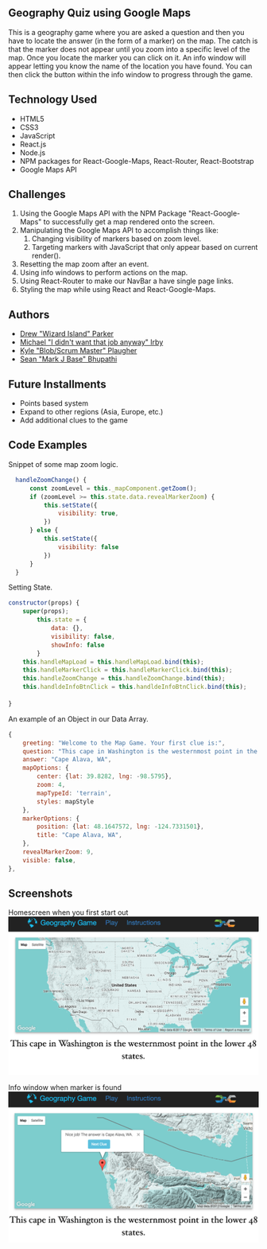 ## Geography Quiz using Google Maps
This is a geography game where you are asked a question and then you have to locate the answer (in the form of a marker) on the map. The catch is that the marker does not appear until you zoom into a specific level of the map. Once you locate the marker you can click on it. An info window will appear letting you know the name of the location you have found. You can then click the button within the info window to progress through the game.

## Technology Used
- HTML5
- CSS3
- JavaScript
- React.js
- Node.js
- NPM packages for React-Google-Maps, React-Router, React-Bootstrap
- Google Maps API

## Challenges
1. Using the Google Maps API with the NPM Package "React-Google-Maps" to successfully get a map rendered onto the screen.
2. Manipulating the Google Maps API to accomplish things like:
	1. Changing visibility of markers based on zoom level.
	2. Targeting markers with JavaScript that only appear based on current render().
  3. Resetting the map zoom after an event.
  4. Using info windows to perform actions on the map.
3. Using React-Router to make our NavBar a have single page links.
4. Styling the map while using React and React-Google-Maps.

## Authors
* [Drew "Wizard Island" Parker](https://github.com/drewcoparker)
* [Michael "I didn't want that job anyway" Irby](https://github.com/optipwr)
* [Kyle "Blob/Scrum Master" Plaugher](https://github.com/Kaplaugher)
* [Sean "Mark J Base" Bhupathi](https://github.com/seanbhup)

## Future Installments
- Points based system
- Expand to other regions (Asia, Europe, etc.)
- Add additional clues to the game

## Code Examples
Snippet of some map zoom logic.

```javascript
  handleZoomChange() {
      const zoomLevel = this._mapComponent.getZoom();
      if (zoomLevel >= this.state.data.revealMarkerZoom) {
          this.setState({
              visibility: true,
          })
      } else {
          this.setState({
              visibility: false
          })
      }
  }
```

Setting State.

```javascript
constructor(props) {
    super(props);
        this.state = {
            data: {},
            visibility: false,
            showInfo: false
        }
    this.handleMapLoad = this.handleMapLoad.bind(this);
    this.handleMarkerClick = this.handleMarkerClick.bind(this);
    this.handleZoomChange = this.handleZoomChange.bind(this);
    this.handldeInfoBtnClick = this.handldeInfoBtnClick.bind(this);

}
```

An example of an Object in our Data Array.

```javascript
{
    greeting: "Welcome to the Map Game. Your first clue is:",
    question: "This cape in Washington is the westernmost point in the lower 48 states.",
    answer: "Cape Alava, WA",
    mapOptions: {
        center: {lat: 39.8282, lng: -98.5795},
        zoom: 4,
        mapTypeId: 'terrain',
        styles: mapStyle
    },
    markerOptions: {
        position: {lat: 48.1647572, lng: -124.7331501},
        title: "Cape Alava, WA",
    },
    revealMarkerZoom: 9,
    visible: false,
},
```

## Screenshots
Homescreen when you first start out
![alt text](./screenshots/one.png 'Homescreen.png')

Info window when marker is found
![alt text](./screenshots/two.png 'InfoWindow.png')
